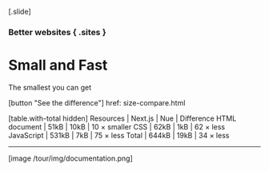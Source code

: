 
[.slide]
  ### Better websites { .sites }
  # Small and Fast
  The smallest you can get

  [button "See the difference"]
    href: size-compare.html

  [table.with-total hidden]
    Resources         | Next.js   | Nue      | Difference
    HTML document     | 51kB      | 10kB     | 10 × smaller
    CSS               | 62kB      | 1kB      | 62 × less
    JavaScript        | 531kB     | 7kB      | 75 × less
    Total             | 644kB     | 19kB     | 34 × less

  ---

  [image /tour/img/documentation.png]

